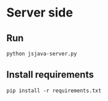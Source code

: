 # Server side

## Run

    python jsjava-server.py

## Install requirements

    pip install -r requirements.txt
